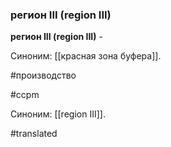 ### регион III (region III)

**регион III (region III)** -

Синоним: [[красная зона буфера]].

#производство

#ccpm

Синоним: [[region III]].

#translated
